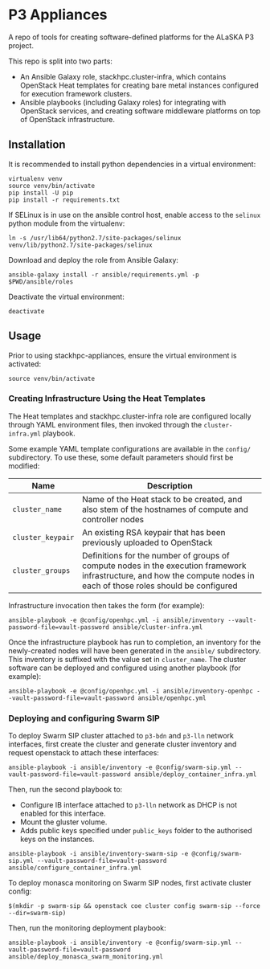P3 Appliances
=============

A repo of tools for creating software-defined platforms for the ALaSKA P3 project.

This repo is split into two parts: 

- An Ansible Galaxy role, stackhpc.cluster-infra, which contains
  OpenStack Heat templates for creating bare metal instances configured
  for execution framework clusters.
- Ansible playbooks (including Galaxy roles) for integrating with OpenStack services, and creating 
  software middleware platforms on top of OpenStack infrastructure.

## Installation

It is recommended to install python dependencies in a virtual environment:

    virtualenv venv
    source venv/bin/activate
    pip install -U pip
    pip install -r requirements.txt

If SELinux is in use on the ansible control host, enable access to the
`selinux` python module from the virtualenv:

`ln -s /usr/lib64/python2.7/site-packages/selinux venv/lib/python2.7/site-packages/selinux`

Download and deploy the role from Ansible Galaxy:

`ansible-galaxy install -r ansible/requirements.yml -p $PWD/ansible/roles`

Deactivate the virtual environment:

`deactivate`

## Usage

Prior to using stackhpc-appliances, ensure the virtual environment is activated:

`source venv/bin/activate`

### Creating Infrastructure Using the Heat Templates

The Heat templates and stackhpc.cluster-infra role are configured locally
through YAML environment files, then invoked through the
`cluster-infra.yml` playbook.

Some example YAML template configurations are available in the `config/`
subdirectory.  To use these, some default parameters should first be
modified:

| Name | Description |
|------|-------------|
| `cluster_name`    | Name of the Heat stack to be created, and also stem of the hostnames of compute and controller nodes |
| `cluster_keypair` | An existing RSA keypair that has been previously uploaded to OpenStack |
| `cluster_groups`  | Definitions for the number of groups of compute nodes in the execution framework infrastructure, and how the compute nodes in each of those roles should be configured |

Infrastructure invocation then takes the form (for example): 

`ansible-playbook -e @config/openhpc.yml -i ansible/inventory --vault-password-file=vault-password ansible/cluster-infra.yml`

Once the infrastructure playbook has run to completion, an inventory
for the newly-created nodes will have been generated in the `ansible/`
subdirectory.  This inventory is suffixed with the value set in
`cluster_name`.  The cluster software can be deployed and configured
using another playbook (for example):

`ansible-playbook -e @config/openhpc.yml -i ansible/inventory-openhpc --vault-password-file=vault-password ansible/openhpc.yml`

### Deploying and configuring Swarm SIP

To deploy Swarm SIP cluster attached to `p3-bdn` and `p3-lln` network
interfaces, first create the cluster and generate cluster inventory and request
openstack to attach these interfaces:

`ansible-playbook -i ansible/inventory -e @config/swarm-sip.yml --vault-password-file=vault-password ansible/deploy_container_infra.yml`

Then, run the second playbook to:
- Configure IB interface attached to `p3-lln` network as DHCP is not enabled
  for this interface.
- Mount the gluster volume.
- Adds public keys specified under `public_keys` folder to the authorised keys
  on the instances.

`ansible-playbook -i ansible/inventory-swarm-sip -e @config/swarm-sip.yml --vault-password-file=vault-password ansible/configure_container_infra.yml`

To deploy monasca monitoring on Swarm SIP nodes, first activate cluster config:

`$(mkdir -p swarm-sip && openstack coe cluster config swarm-sip --force --dir=swarm-sip)`

Then, run the monitoring deployment playbook:

`ansible-playbook -i ansible/inventory -e @config/swarm-sip.yml --vault-password-file=vault-password ansible/deploy_monasca_swarm_monitoring.yml`

